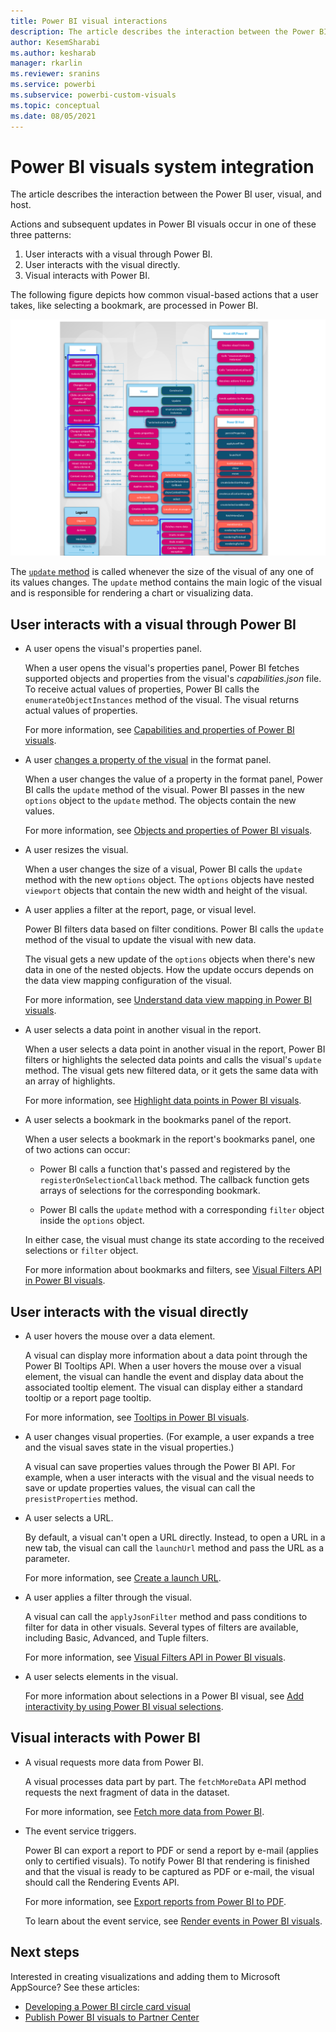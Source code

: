 ```yaml
---
title: Power BI visual interactions
description: The article describes the interaction between the Power BI user, visual, and host.
author: KesemSharabi
ms.author: kesharab
manager: rkarlin
ms.reviewer: sranins
ms.service: powerbi
ms.subservice: powerbi-custom-visuals
ms.topic: conceptual
ms.date: 08/05/2021
---
```


# Power BI visuals system integration

The article describes the interaction between the Power BI user, visual, and host.

Actions and subsequent updates in Power BI visuals occur in one of these three patterns:

1. User interacts with a visual through Power BI.
2. User interacts with the visual directly.
3. Visual interacts with Power BI.

The following figure depicts how common visual-based actions that a user takes, like selecting a bookmark, are processed in Power BI.

![Power BI visual action diagram](media/power-bi-visuals-concept/visual-concept.svg)

The [`update` method](visual-api.md#update) is called whenever the size of the visual of any one of its values changes. The `update` method contains the main logic of the visual and is responsible for rendering a chart or visualizing data.

## User interacts with a visual through Power BI

* A user opens the visual's properties panel.

    When a user opens the visual's properties panel, Power BI fetches supported objects and properties from the visual's *capabilities.json* file. To receive actual values of properties, Power BI calls the `enumerateObjectInstances` method of the visual. The visual returns actual values of properties.

    For more information, see [Capabilities and properties of Power BI visuals](capabilities.md).

* A user [changes a property of the visual](../../visuals/power-bi-visualization-customize-title-background-and-legend.md) in the format panel.

    When a user changes the value of a property in the format panel, Power BI calls the `update` method of the visual. Power BI passes in the new `options` object to the `update` method. The objects contain the new values.

    For more information, see [Objects and properties of Power BI visuals](objects-properties.md).

* A user resizes the visual.

    When a user changes the size of a visual, Power BI calls the `update` method with the new `options` object. The `options` objects have nested `viewport` objects that contain the new width and height of the visual.

* A user applies a filter at the report, page, or visual level.

    Power BI filters data based on filter conditions. Power BI calls the `update` method of the visual to update the visual with new data.

    The visual gets a new update of the `options` objects when there's new data in one of the nested objects. How the update occurs depends on the data view mapping configuration of the visual.

    For more information, see [Understand data view mapping in Power BI visuals](dataview-mappings.md).

* A user selects a data point in another visual in the report.

    When a user selects a data point in another visual in the report, Power BI filters or highlights the selected data points and calls the visual's `update` method. The visual gets new filtered data, or it gets the same data with an array of highlights.

    For more information, see [Highlight data points in Power BI visuals](highlight.md).

* A user selects a bookmark in the bookmarks panel of the report.

    When a user selects a bookmark in the report's bookmarks panel, one of two actions can occur:

    * Power BI calls a function that's passed and registered by the `registerOnSelectionCallback` method. The callback function gets arrays of selections for the corresponding bookmark.

    * Power BI calls the `update` method with a corresponding `filter` object inside the `options` object.

    In either case, the visual must change its state according to the received selections or `filter` object.

    For more information about bookmarks and filters, see [Visual Filters API in Power BI visuals](filter-api.md).

## User interacts with the visual directly

* A user hovers the mouse over a data element.

    A visual can display more information about a data point through the Power BI Tooltips API. When a user hovers the mouse over a visual element, the visual can handle the event and display data about the associated tooltip element. The visual can display either a standard tooltip or a report page tooltip.

    For more information, see [Tooltips in Power BI visuals](add-tooltips.md).

* A user changes visual properties. (For example, a user expands a tree and the visual saves state in the visual properties.)

    A visual can save properties values through the Power BI API. For example, when a user interacts with the visual and the visual needs to save or update properties values, the visual can call the `presistProperties` method.

* A user selects a URL.

    By default, a visual can't open a URL directly. Instead, to open a URL in a new tab, the visual can call the `launchUrl` method and pass the URL as a parameter.

    For more information, see [Create a launch URL](launch-url.md).

* A user applies a filter through the visual.

    A visual can call the `applyJsonFilter` method and pass conditions to filter for data in other visuals. Several types of filters are available, including Basic, Advanced, and Tuple filters.

    For more information, see [Visual Filters API in Power BI visuals](filter-api.md).

* A user selects elements in the visual.

    For more information about selections in a Power BI visual, see [Add interactivity by using Power BI visual selections](selection-api.md).

## Visual interacts with Power BI

* A visual requests more data from Power BI.

    A visual processes data part by part. The `fetchMoreData` API method requests the next fragment of data in the dataset.

    For more information, see [Fetch more data from Power BI](fetch-more-data.md).

* The event service triggers.

    Power BI can export a report to PDF or send a report by e-mail (applies only to certified visuals). To notify Power BI that rendering is finished and that the visual is ready to be captured as PDF or e-mail, the visual should call the Rendering Events API.

    For more information, see [Export reports from Power BI to PDF](../../consumer/end-user-pdf.md).

    To learn about the event service, see [Render events in Power BI visuals](event-service.md).

## Next steps

Interested in creating visualizations and adding them to Microsoft AppSource? See these articles:

* [Developing a Power BI circle card visual](./develop-circle-card.md)
* [Publish Power BI visuals to Partner Center](office-store.md)
